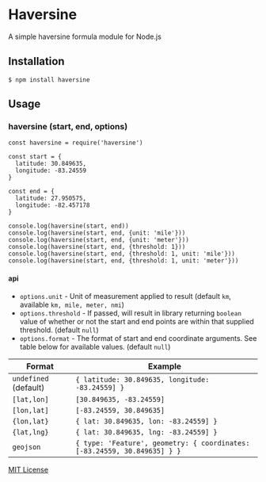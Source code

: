 # Haversine
A simple haversine formula module for Node.js

## Installation
`$ npm install haversine`

## Usage
### haversine (start, end, options)

    const haversine = require('haversine')

    const start = {
      latitude: 30.849635,
      longitude: -83.24559
    }

    const end = {
      latitude: 27.950575,
      longitude: -82.457178
    }

    console.log(haversine(start, end))
    console.log(haversine(start, end, {unit: 'mile'}))
    console.log(haversine(start, end, {unit: 'meter'}))
    console.log(haversine(start, end, {threshold: 1}))
    console.log(haversine(start, end, {threshold: 1, unit: 'mile'}))
    console.log(haversine(start, end, {threshold: 1, unit: 'meter'}))


#### api
- `options.unit` - Unit of measurement applied to result (default `km`, available `km, mile, meter, nmi`)
- `options.threshold` - If passed, will result in library returning `boolean` value of whether or not the start and end points are within that supplied threshold.  (default `null`)
- `options.format` - The format of start and end coordinate arguments. See table below for available values. (default `null`)

| Format        | Example
| ------------- |--------------------------|
| `undefined` (default) | `{ latitude: 30.849635, longitude: -83.24559] }`
| `[lat,lon]`   | `[30.849635, -83.24559]`
| `[lon,lat]`   | `[-83.24559, 30.849635]`
| `{lon,lat}`   | `{ lat: 30.849635, lon: -83.24559] }`
| `{lat,lng}`   | `{ lat: 30.849635, lng: -83.24559] }`
| `geojson`     | `{ type: 'Feature', geometry: { coordinates: [-83.24559, 30.849635] } }`


[MIT License](http://opensource.org/licenses/MIT)

